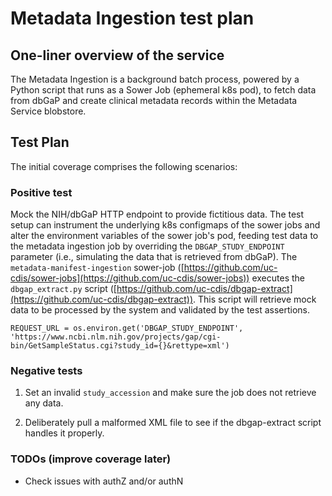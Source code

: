 # Metadata Ingestion test plan

## One-liner overview of the service
The Metadata Ingestion is a background batch process, powered by a Python script that runs as a Sower Job (ephemeral k8s pod), to fetch data from dbGaP and create clinical metadata records within the Metadata Service blobstore.

## Test Plan

The initial coverage comprises the following scenarios:

### Positive test

Mock the NIH/dbGaP HTTP endpoint to provide fictitious data.
The test setup can instrument the underlying k8s configmaps of the sower jobs and alter the environment variables of the sower job's pod, feeding test data to the metadata ingestion job by overriding the `DBGAP_STUDY_ENDPOINT` parameter (i.e., simulating the data that is retrieved from dbGaP).
The `metadata-manifest-ingestion` sower-job ([https://github.com/uc-cdis/sower-jobs](https://github.com/uc-cdis/sower-jobs)) executes the `dbgap_extract.py` script ([https://github.com/uc-cdis/dbgap-extract](https://github.com/uc-cdis/dbgap-extract)). This script will retrieve mock data to be processed by the system and validated by the test assertions.
```
REQUEST_URL = os.environ.get('DBGAP_STUDY_ENDPOINT', 'https://www.ncbi.nlm.nih.gov/projects/gap/cgi-bin/GetSampleStatus.cgi?study_id={}&rettype=xml')
```

### Negative tests

1. Set an invalid `study_accession` and make sure the job does not retrieve any data.

2. Deliberately pull a malformed XML file to see if the dbgap-extract script handles it properly.

### TODOs (improve coverage later)

- Check issues with authZ and/or authN
